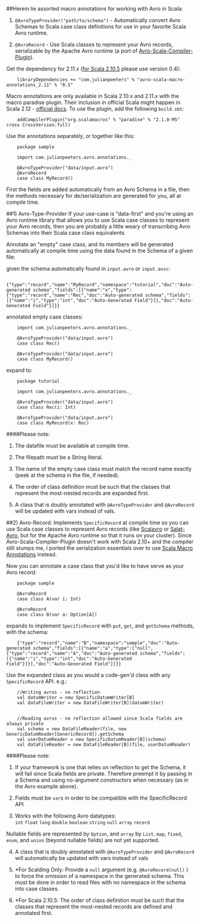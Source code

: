 ##Herein lie assorted macro annotations for working with Avro in Scala:

1) `@AvroTypeProvider("path/to/schema")` - Automatically convert Avro Schemas to Scala case class definitions for use in your favorite Scala Avro runtime.


2) `@AvroRecord` - Use Scala classes to represent your Avro records, serializable by the Apache Avro runtime (a port of [Avro-Scala-Compiler-Plugin](https://code.google.com/p/avro-scala-compiler-plugin/)).



Get the dependency for 2.11.x ([for Scala 2.10.5](https://github.com/julianpeeters/avro-scala-macro-annotations/issues/6#issuecomment-77973333) please use version 0.4):


        libraryDependencies += "com.julianpeeters" % "avro-scala-macro-annotations_2.11" % "0.5"


Macro annotations are only available in Scala 2.10.x and 2.11.x with the macro paradise plugin. Their inclusion in official Scala might happen in Scala 2.12 - [official docs](http://docs.scala-lang.org/overviews/macros/annotations.html). To use the plugin, add the following `build.sbt`:

        addCompilerPlugin("org.scalamacros" % "paradise" % "2.1.0-M5" cross CrossVersion.full)

Use the annotations separately, or together like this:

        package sample
        
        import com.julianpeeters.avro.annotations._
         
        @AvroTypeProvider("data/input.avro")
        @AvroRecord
        case class MyRecord()


First the fields are added automatically from an Avro Schema in a file, then the methods necessary for de/serialization are generated for you, all at compile time.


##1) Avro-Type-Provider
If your use-case is "data-first" and you're using an Avro runtime library that allows you to use Scala case classes to represent your Avro records, then you are probably a little weary of transcribing Avro Schemas into their Scala case class equivalents. 

Annotate an "empty" case class, and its members will be generated automatically at compile time using the data found in the Schema of a given file:

  given the schema automatically found in `input.avro` or `input.avsc`:
        

        {"type":"record","name":"MyRecord","namespace":"tutorial","doc":"Auto-generated schema","fields":[{"name":"x","type":{"type":"record","name":"Rec","doc":"Auto-generated schema","fields":[{"name":"i","type":"int","doc":"Auto-Generated Field"}]},"doc":"Auto-Generated Field"}]}}


  annotated empty case classes:


        import com.julianpeeters.avro.annotations._

        @AvroTypeProvider("data/input.avro")
        case class Rec()
         
        @AvroTypeProvider("data/input.avro")
        case class MyRecord()


  expand to:

        
        package tutorial

        import com.julianpeeters.avro.annotations._

        @AvroTypeProvider("data/input.avro")
        case class Rec(i: Int)
         
        @AvroTypeProvider("data/input.avro")
        case class MyRecord(x: Rec)


####Please note:
1) The datafile must be available at compile time.

2) The filepath must be a String literal.

3) The name of the empty case class must match the record name exactly (peek at the schema in the file, if needed).

4) The order of class definition must be such that the classes that represent the most-nested records are expanded first.

5) A class that is doubly annotated with `@AvroTypeProvider` and `@AvroRecord` will be updated with vars instead of vals.

##2) Avro-Record: 
Implements `SpecificRecord` at compile time so you can use Scala case classes to represent Avro records (like [Scalavro](https://github.com/GenslerAppsPod/scalavro) or [Salat-Avro](https://github.com/julianpeeters/salat-avro/tree/master), but for the Apache Avro runtime so that it runs on your cluster). Since Avro-Scala-Compiler-Plugin doesn't work with Scala 2.10+ and the compiler still stumps me, I ported the serialization essentials over to use [Scala Macro Annotations](http://docs.scala-lang.org/overviews/macros/annotations.html) instead. 

Now you can annotate a case class that you'd like to have serve as your Avro record:


        package sample

        @AvroRecord
        case class A(var i: Int)

        @AvroRecord
        case class B(var a: Option[A])


  expands to implement `SpecificRecord` with `put`, `get`, and `getSchema` methods, with the schema:

        {"type":"record","name":"B","namespace":"sample","doc":"Auto-generated schema","fields":[{"name":"a","type":["null",{"type":"record","name":"A","doc":"Auto-generated schema","fields":[{"name":"i","type":"int","doc":"Auto-Generated Field"}]}],"doc":"Auto-Generated Field"}]}}


Use the expanded class as you would a code-gen'd class with any `SpecificRecord` API. e.g.:


        //Writing avros - no reflection
        val datumWriter = new SpecificDatumWriter[B]
        val dataFileWriter = new DataFileWriter[B](datumWriter)


        //Reading avros - no reflection allowed since Scala fields are always private
        val schema = new DataFileReader(file, new GenericDatumReader[GenericRecord]).getSchema 
        val userDatumReader = new SpecificDatumReader[B](schema)
        val dataFileReader = new DataFileReader[B](file, userDatumReader)


####Please note:
1) If your framework is one that relies on reflection to get the Schema, it will fail since Scala fields are private. Therefore preempt it by passing in a Schema and using no-argument constructors when necessary (as in the Avro example above).

2) Fields must be `var`s in order to be compatible with the SpecificRecord API

3) Works with the following Avro datatypes:  
`int`
`float`
`long`
`double`
`boolean`
`string`
`null`
`array`
`record`

Nullable fields are represented by `Option`, and `array` by `List`. `map`, `fixed`, `enum`, and `union` (beyond nullable fields) are not yet supported.

4) A class that is doubly annotated with `@AvroTypeProvider` and `@AvroRecord` will automatically be updated with vars instead of vals

5) *For Scalding Only: Provide a `null` argument (e.g. `@AvroRecord(null)` ) to force the omission of a namespace in the generated schema. This must be done in order to read files with no namespace in the schema into case classes.

6) *For Scala 2.10.5: The order of class definition must be such that the classes that represent the most-nested records are defined and annotated first.

